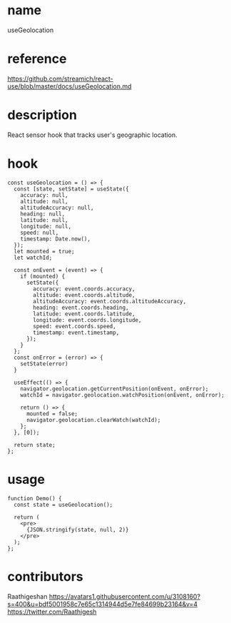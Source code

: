 # name

useGeolocation

# reference

https://github.com/streamich/react-use/blob/master/docs/useGeolocation.md

# description

React sensor hook that tracks user's geographic location.

# hook

```
const useGeolocation = () => {
  const [state, setState] = useState({
    accuracy: null,
    altitude: null,
    altitudeAccuracy: null,
    heading: null,
    latitude: null,
    longitude: null,
    speed: null,
    timestamp: Date.now(),
  });
  let mounted = true;
  let watchId;

  const onEvent = (event) => {
    if (mounted) {
      setState({
        accuracy: event.coords.accuracy,
        altitude: event.coords.altitude,
        altitudeAccuracy: event.coords.altitudeAccuracy,
        heading: event.coords.heading,
        latitude: event.coords.latitude,
        longitude: event.coords.longitude,
        speed: event.coords.speed,
        timestamp: event.timestamp,
      });
    }
  };
  const onError = (error) => {
    setState(error)
  }

  useEffect(() => {
    navigator.geolocation.getCurrentPosition(onEvent, onError);
    watchId = navigator.geolocation.watchPosition(onEvent, onError);

    return () => {
      mounted = false;
      navigator.geolocation.clearWatch(watchId);
    };
  }, [0]);

  return state;
};
```

# usage

```
function Demo() {
  const state = useGeolocation();

  return (
    <pre>
      {JSON.stringify(state, null, 2)}
    </pre>
  );
};
```

# contributors

Raathigeshan
https://avatars1.githubusercontent.com/u/3108160?s=400&u=bdf5001958c7e65c1314944d5e7fe84699b23164&v=4
https://twitter.com/Raathigesh

